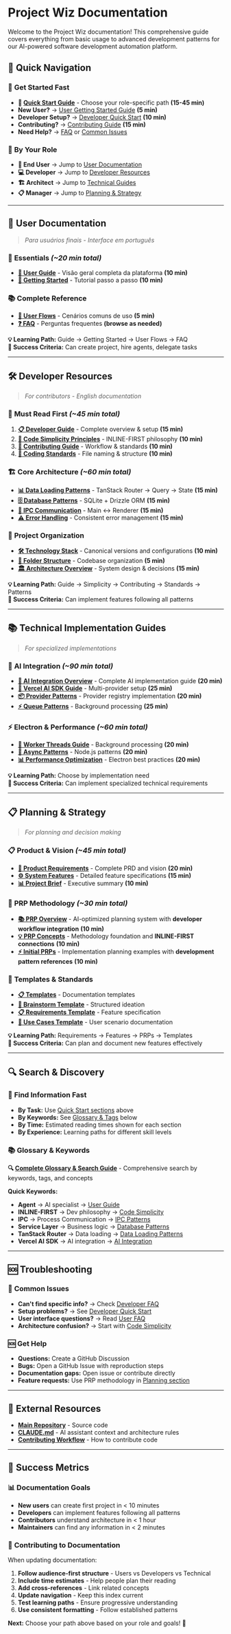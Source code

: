 # Project Wiz Documentation

Welcome to the Project Wiz documentation! This comprehensive guide covers everything from basic usage to advanced development patterns for our AI-powered software development automation platform.

## 🎯 Quick Navigation

### 🚀 **Get Started Fast**

- **🎯 [Quick Start Guide](./quick-start-guide.md)** - Choose your role-specific path **(15-45 min)**
- **New User?** → [User Getting Started Guide](./user/getting-started.md) **(5 min)**
- **Developer Setup?** → [Developer Quick Start](./developer/README.md#quick-start-for-developers) **(10 min)**
- **Contributing?** → [Contributing Guide](./developer/contributing.md) **(15 min)**
- **Need Help?** → [FAQ](./user/faq.md) or [Common Issues](#troubleshooting)

### 🎨 **By Your Role**

- **👤 End User** → Jump to [User Documentation](#👥-user-documentation)
- **💻 Developer** → Jump to [Developer Resources](#🛠️-developer-resources)
- **🏗️ Architect** → Jump to [Technical Guides](#📚-technical-implementation-guides)
- **📋 Manager** → Jump to [Planning & Strategy](#📋-planning--strategy)

---

## 👥 User Documentation

> _Para usuários finais - Interface em português_

### 🌟 **Essentials** _(~20 min total)_

- **[📖 User Guide](./user/README.md)** - Visão geral completa da plataforma **(10 min)**
- **[🚀 Getting Started](./user/getting-started.md)** - Tutorial passo a passo **(10 min)**

### 📚 **Complete Reference**

- **[🔄 User Flows](./user/user-flows.md)** - Cenários comuns de uso **(5 min)**
- **[❓ FAQ](./user/faq.md)** - Perguntas frequentes **(browse as needed)**

**💡 Learning Path:** Guide → Getting Started → User Flows → FAQ  
**🎯 Success Criteria:** Can create project, hire agents, delegate tasks

---

## 🛠️ Developer Resources

> _For contributors - English documentation_

### 🌟 **Must Read First** _(~45 min total)_

1. **[📋 Developer Guide](./developer/README.md)** - Complete overview & setup **(15 min)**
2. **[🎯 Code Simplicity Principles](./developer/code-simplicity-principles.md)** - INLINE-FIRST philosophy **(10 min)**
3. **[🤝 Contributing Guide](./developer/contributing.md)** - Workflow & standards **(10 min)**
4. **[📏 Coding Standards](./developer/coding-standards.md)** - File naming & structure **(10 min)**

### 🏗️ **Core Architecture** _(~60 min total)_

- **[📊 Data Loading Patterns](./developer/data-loading-patterns.md)** - TanStack Router → Query → State **(15 min)**
- **[🗄️ Database Patterns](./developer/database-patterns.md)** - SQLite + Drizzle ORM **(15 min)**
- **[🔌 IPC Communication](./developer/ipc-communication-patterns.md)** - Main ↔ Renderer **(15 min)**
- **[⚠️ Error Handling](./developer/error-handling-patterns.md)** - Consistent error management **(15 min)**

### 📁 **Project Organization**

- **[🛠️ Technology Stack](./developer/technology-stack.md)** - Canonical versions and configurations **(10 min)**
- **[📂 Folder Structure](./developer/folder-structure.md)** - Codebase organization **(5 min)**
- **[🏛️ Architecture Overview](./developer/architecture/)** - System design & decisions **(15 min)**

**💡 Learning Path:** Guide → Simplicity → Contributing → Standards → Patterns  
**🎯 Success Criteria:** Can implement features following all patterns

---

## 📚 Technical Implementation Guides

> _For specialized implementations_

### 🤖 **AI Integration** _(~90 min total)_

- **[🎯 AI Integration Overview](./technical-guides/ai-integration/README.md)** - Complete AI implementation guide **(20 min)**
- **[🔧 Vercel AI SDK Guide](./technical-guides/ai-integration/vercel-ai-sdk-guide.md)** - Multi-provider setup **(25 min)**
- **[📦 Provider Patterns](./technical-guides/ai-integration/ai-sdk-provider-patterns.md)** - Provider registry implementation **(20 min)**
- **[⚡ Queue Patterns](./technical-guides/ai-integration/queue-patterns-implementation.md)** - Background processing **(25 min)**

### ⚡ **Electron & Performance** _(~60 min total)_

- **[🧵 Worker Threads Guide](./technical-guides/electron/worker-threads-guide.md)** - Background processing **(20 min)**
- **[🔄 Async Patterns](./technical-guides/electron/nodejs-async-patterns.md)** - Node.js patterns **(20 min)**
- **[📊 Performance Optimization](./technical-guides/electron/README.md)** - Electron best practices **(20 min)**

**💡 Learning Path:** Choose by implementation need  
**🎯 Success Criteria:** Can implement specialized technical requirements

---

## 📋 Planning & Strategy

> _For planning and decision making_

### 📋 **Product & Vision** _(~45 min total)_

- **[📄 Product Requirements](./planning/product-requirements.md)** - Complete PRD and vision **(20 min)**
- **[⚙️ System Features](./planning/system-features.md)** - Detailed feature specifications **(15 min)**
- **[📊 Project Brief](../project-brief.md)** - Executive summary **(10 min)**

### 🔬 **PRP Methodology** _(~30 min total)_

- **[📚 PRP Overview](./prps/README.md)** - AI-optimized planning system with **developer workflow integration** **(10 min)**
- **[💡 PRP Concepts](./prps/concepts/README.md)** - Methodology foundation and **INLINE-FIRST connections** **(10 min)**
- **[⚡ Initial PRPs](./prps/01-initials/README.md)** - Implementation planning examples with **development pattern references** **(10 min)**

### 📝 **Templates & Standards**

- **[📋 Templates](./templates/)** - Documentation templates
- **[🧠 Brainstorm Template](./templates/brainstorm-template.md)** - Structured ideation
- **[📋 Requirements Template](./templates/requirements-template.md)** - Feature specification
- **[🎯 Use Cases Template](./templates/use-cases-template.md)** - User scenario documentation

**💡 Learning Path:** Requirements → Features → PRPs → Templates  
**🎯 Success Criteria:** Can plan and document new features effectively

---

## 🔍 Search & Discovery

### 🎯 **Find Information Fast**

- **By Task:** Use [Quick Start sections](#🚀-quick-navigation) above
- **By Keywords:** See [Glossary & Tags](#📚-glossary--keywords) below
- **By Time:** Estimated reading times shown for each section
- **By Experience:** Learning paths for different skill levels

### 📚 **Glossary & Keywords**

**🔍 [Complete Glossary & Search Guide](./glossary-and-search.md)** - Comprehensive search by keywords, tags, and concepts

**Quick Keywords:**

- **Agent** → AI specialist → [User Guide](./user/README.md)
- **INLINE-FIRST** → Dev philosophy → [Code Simplicity](./developer/code-simplicity-principles.md)
- **IPC** → Process Communication → [IPC Patterns](./developer/ipc-communication-patterns.md)
- **Service Layer** → Business logic → [Database Patterns](./developer/database-patterns.md)
- **TanStack Router** → Data loading → [Data Loading Patterns](./developer/data-loading-patterns.md)
- **Vercel AI SDK** → AI integration → [AI Integration](./technical-guides/ai-integration/)

---

## 🆘 Troubleshooting

### 🚨 **Common Issues**

- **Can't find specific info?** → Check [Developer FAQ](./developer/README.md#getting-help)
- **Setup problems?** → See [Developer Quick Start](./developer/README.md#quick-start-for-developers)
- **User interface questions?** → Read [User FAQ](./user/faq.md)
- **Architecture confusion?** → Start with [Code Simplicity](./developer/code-simplicity-principles.md)

### 🆘 **Get Help**

- **Questions:** Create a GitHub Discussion
- **Bugs:** Open a GitHub Issue with reproduction steps
- **Documentation gaps:** Open issue or contribute directly
- **Feature requests:** Use PRP methodology in [Planning section](#📋-planning--strategy)

---

## 🔗 External Resources

- **[Main Repository](https://github.com/HD220/project-wiz)** - Source code
- **[CLAUDE.md](../CLAUDE.md)** - AI assistant context and architecture rules
- **[Contributing Workflow](./developer/contributing.md)** - How to contribute code

---

## 🎯 Success Metrics

### 📊 **Documentation Goals**

- **New users** can create first project in < 10 minutes
- **Developers** can implement features following all patterns
- **Contributors** understand architecture in < 1 hour
- **Maintainers** can find any information in < 2 minutes

### 📝 **Contributing to Documentation**

When updating documentation:

1. **Follow audience-first structure** - Users vs Developers vs Technical
2. **Include time estimates** - Help people plan their reading
3. **Add cross-references** - Link related concepts
4. **Update navigation** - Keep this index current
5. **Test learning paths** - Ensure progressive understanding
6. **Use consistent formatting** - Follow established patterns

**Next:** Choose your path above based on your role and goals! 🚀
